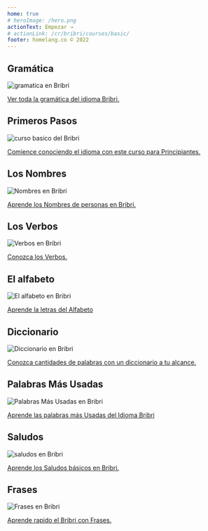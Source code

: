 ```yaml
---
home: true
# heroImage: /hero.png
actionText: Empezar →
# actionLink: /cr/bribri/courses/basic/
footer: homelang.co © 2022  
---
```


<div class="features">
  <div class="feature">
    <h2>Gramática </h2>
    <img src="/home/grammar.jpg" alt="gramatica en Bribri">
    <p><a href="/cr/bribri/grammar/guide/">Ver toda la gramática del idioma Bribri.</a></p>
  </div>
  <div class="feature">
    <h2>Primeros Pasos</h2>
    <img src="/home/courses.jpg" alt="curso basico del Bribri">
    <p><a href="/cr/bribri/courses/basic/">Comience conociendo el idioma con este curso para Principiantes.</a></p>
  </div>
  <div class="feature">
    <h2>Los Nombres</h2>
    <img src="/home/people.jpg" alt="Nombres en Bribri">
    <p><a href="/cr/bribri/vocabulary/people/">Aprende los Nombres de personas en Bribri.</a></p>
  </div>
   <div class="feature">
    <h2>Los Verbos </h2>
    <img src="/home/verbs.png" alt="Verbos en Bribri">
    <p><a href="/cr/bribri/grammar/verbs/">Conozca los Verbos.</a></p>
  </div>
  <div class="feature">
    <h2>El alfabeto</h2>
    <img src="/home/alphabet.jpg" alt="El alfabeto en Bribri">
    <p><a href="/cr/bribri/grammar/alphabet/">Aprende la letras del Alfabeto</a></p>
  </div>
     <div class="feature">
    <h2>Diccionario</h2>
    <img src="/home/dictionary.jpg" alt="Diccionario en Bribri">
    <p><a href="/cr/bribri/dictionary/">Conozca cantidades de palabras con un diccionario a tu alcance.</a></p>
  </div>
  <div class="feature">
    <h2>Palabras Más Usadas</h2>
    <img src="/home/more_used.jpg" alt="Palabras Más Usadas en Bribri">
    <p><a href="/cr/bribri/vocabulary/more_used/">Aprende las palabras más Usadas del Idioma Bribri</a></p>
  </div>
    <div class="feature">
    <h2>Saludos</h2>
    <img src="/home/greetings.jpg" alt="saludos en Bribri">
    <p><a href="/cr/bribri/vocabulary/greetings/">Aprende los Saludos básicos en Bribri.</a></p>
  </div>
   <div class="feature">
    <h2>Frases</h2>
    <img src="/home/phrases.jpg" alt="Frases en Bribri">
    <p><a href="/cr/bribri/vocabulary/phrases/">Aprende rapido el Bribri con Frases.</a></p>
  </div>
</div>

<!-- <counter/> -->